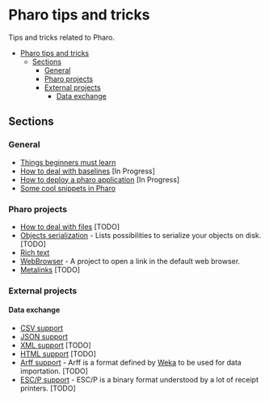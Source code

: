 # Pharo tips and tricks

Tips and tricks related to Pharo.

- [Pharo tips and tricks](#pharo-tips-and-tricks)
  * [Sections](#sections)
    + [General](#general)
    + [Pharo projects](#pharo-projects)
    + [External projects](#external-projects)
      - [Data exchange](#data-exchange)

## Sections

### General

- [Things beginners must learn](General/MustKnowForBeginners.md)
- [How to deal with baselines](General/Baselines.md) [In Progress]
- [How to deploy a pharo application](General/DeployYourPharoApplication.md) [In Progress]
- [Some cool snippets in Pharo](General/CoolSnippets.md)

### Pharo projects

- [How to deal with files](PharoProjects/Files.md) [TODO]
- [Objects serialization](PharoProjects/ObjectsSerialization.md) - Lists possibilities to serialize your objects on disk. [TODO]
- [Rich text](PharoProjects/RichText.md)
- [WebBrowser](PharoProjects/WebBrowser.md) - A project to open a link in the default web browser.
- [Metalinks](PharoProjects/Metalinks.md) [TODO]

### External projects
#### Data exchange
- [CSV support](ExternalProjects/Export/CSV.md)
- [JSON support](ExternalProjects/Export/JSON.md)
- [XML support](ExternalProjects/Export/XML.md) [TODO]
- [HTML support](ExternalProjects/Export/HTML.md) [TODO]
- [Arff support](ExternalProjects/Export/Arff.md) - Arff is a format defined by [Weka](http://www.cs.waikato.ac.nz/ml/weka/) to be used for data importation. [TODO]
- [ESC/P support](ExternalProjects/Export/ESCP.md) - ESC/P is a binary format understood by a lot of receipt printers. [TODO]
